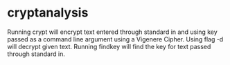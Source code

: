 # cryptanalysis
Running crypt will encrypt text entered through standard in and using key passed as a command line argument using a Vigenere Cipher. Using flag -d will decrypt given text.
Running findkey will find the key for text passed through standard in. 
